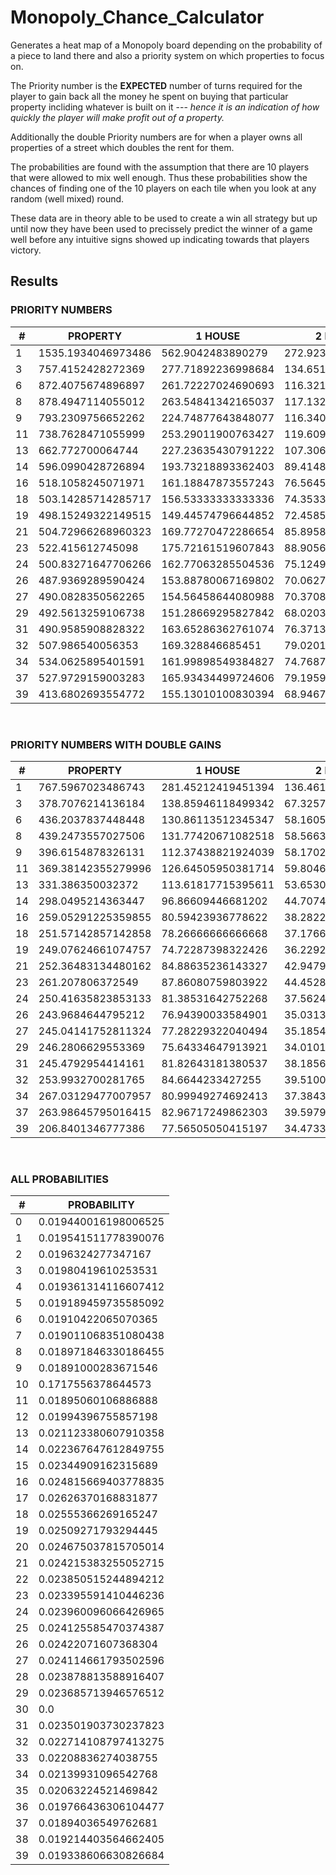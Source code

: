 # Monopoly_Chance_Calculator
Generates a heat map of a Monopoly board depending on the probability of a piece to land there and also a priority system on which properties to focus on.

The Priority number is the <b>EXPECTED</b> number of turns required for the player to gain back all the money he spent on buying that 
particular property incliding whatever is built on it --- <i>hence it is an indication of how quickly the player will make profit 
out of a property.</i>

Additionally the double Priority numbers are for when a player owns all properties of a street which doubles the rent for them.

The probabilities are found with the assumption that there are 10 players that were allowed to mix well enough.
Thus these probabilities show the chances of finding one of the 10 players on each tile when you look at any random 
(well mixed) round.

These data are in theory able to be used to create a win all strategy but up until now they have been used to precissely
predict the winner of a game well before any intuitive signs showed up indicating towards that players victory.<br>

<h2>Results</h2>

<h3>PRIORITY NUMBERS</h3>

|# |   PROPERTY     |       1 HOUSE    |         2 HOUSES     |       3 HOUSES    |       4 HOUSES   |         HOTEL|
|---|---|---|---|---|---|---|
|1  |   1535.1934046973486| 562.9042483890279| 272.9232719461953| 119.40393147646046| 83.15630942110639| 63.45466072749041|
|3  |   757.4152428272369| 277.71892236998684| 134.6515987248421| 58.91007444211843| 41.02665898647533| 34.784996337250874|
|6  |   872.4075674896897| 261.72227024690693| 116.32100899862529| 48.46708708276054| 39.258340537036034| 33.310107122333605|
|8  |   878.4947114055012| 263.54841342165037| 117.13262818740016| 48.80526174475007| 39.53226201324755| 33.54252534457368|
|9  |   793.2309756652262| 224.74877643848077| 116.34054309756651| 47.593858539913576| 37.60502403153665| 32.610606777348195|
|11 |   738.7628471055999| 253.29011900763427| 119.60922286471619| 51.59613535340698| 45.59222142137417| 45.02935449024609|
|13 |   662.772700064744| 227.23635430791222| 107.30605620095854| 46.28888698864878| 40.9025437754242| 40.39757409918439|
|14 |   596.0990428726894| 193.73218893362403| 89.41485643090341| 41.13083395821556| 42.21501983460571| 32.78544735799792|
|16 |   518.1058245071971| 161.18847873557243| 76.56452739939691| 35.16839536048853| 31.163105888877332| 28.844254089523485|
|18 |   503.14285714285717| 156.53333333333336| 74.35333333333334| 34.152727272727276| 30.263111111111115| 28.011228070175438|
|19 |   498.15249322149515| 149.44574796644852| 72.45854446858111| 33.21016621476634| 29.889149593289705| 27.896539620403725|
|21 |   504.72966268960323| 169.77270472286654| 85.89581168681248| 39.52623202621178| 38.700310759992426| 38.14969658251287|
|23 |   522.415612745098| 175.72161519607843| 88.9056388235294| 40.91124863445378| 40.05638672268907| 39.4864787815126|
|24 |   500.83271647706266| 162.77063285504536| 75.1249074715594| 38.39717492990813| 37.90085421988582| 37.5624537357797|
|26 |   487.9369289590424| 153.88780067169802| 70.06273851719584| 36.64218668432809| 36.417225624872124| 36.2607309748158|
|27 |   490.0828350562265| 154.56458644080988| 70.37086862345815| 36.80333597874162| 36.57738555922605| 36.42020265869348|
|29 |   492.5613259106738| 151.28669295827842| 68.02037357814068| 36.25913626031515| 36.24702161405377| 36.23844040628529|
|31 |   490.9585908828322| 163.65286362761074| 76.37133635955168| 42.54974454317879| 42.54974454317878| 43.384053259711706|
|32 |   507.986540056353| 169.328846685451| 79.02012845321048| 44.02550013821726| 44.02550013821726| 44.88874523896662|
|34 |   534.0625895401591| 161.99898549384827| 74.76876253562227| 42.99203845798281| 43.61511147911299| 44.06016363706312|
|37 |   527.9729159003283| 165.93434499724606| 79.19593738504926| 45.59766091866472| 46.705296406567506| 47.51756243102955|
|39 |   413.6802693554772| 155.13010100830394| 68.9467115592462| 30.392674673699137| 36.501200237247986| 36.19702356860425|

<br>
<h3>PRIORITY NUMBERS WITH DOUBLE GAINS</h3>

|#     |PROPERTY       |     1 HOUSE      |       2 HOUSES    |        3 HOUSES   |         4 HOUSES       |     HOTEL|
|---|---|---|---|---|---|---|
|1     |767.5967023486743| 281.45212419451394| 136.46163597309766| 59.70196573823023| 41.57815471055319| 31.727330363745207|
|3     |378.7076214136184| 138.85946118499342| 67.32579936242105| 29.455037221059214| 20.513329493237666| 17.392498168625437|
|6     |436.2037837448448| 130.86113512345347| 58.160504499312644| 24.23354354138027| 19.629170268518017| 16.655053561166802|
|8     |439.2473557027506| 131.77420671082518| 58.56631409370008| 24.402630872375035| 19.766131006623777| 16.77126267228684|
|9     |396.6154878326131| 112.37438821924039| 58.170271548783255| 23.796929269956788| 18.802512015768325| 16.305303388674098|
|11    |369.38142355279996| 126.64505950381714| 59.804611432358094| 25.79806767670349| 22.796110710687085| 22.514677245123046|
|13    |331.386350032372| 113.61817715395611| 53.65302810047927| 23.14444349432439| 20.4512718877121| 20.198787049592195|
|14    |298.0495214363447| 96.86609446681202| 44.707428215451706| 20.56541697910778| 21.107509917302856| 16.39272367899896|
|16    |259.05291225359855| 80.59423936778622| 38.282263699698454| 17.584197680244266| 15.581552944438666| 14.422127044761742|
|18    |251.57142857142858| 78.26666666666668| 37.17666666666667| 17.076363636363638| 15.131555555555558| 14.005614035087719|
|19    |249.07624661074757| 74.72287398322426| 36.229272234290555| 16.60508310738317| 14.944574796644853| 13.948269810201863|
|21    |252.36483134480162| 84.88635236143327| 42.94790584340624| 19.76311601310589| 19.350155379996213| 19.074848291256433|
|23    |261.207806372549| 87.86080759803922| 44.4528194117647| 20.45562431722689| 20.028193361344535| 19.7432393907563|
|24    |250.41635823853133| 81.38531642752268| 37.5624537357797| 19.198587464954066| 18.95042710994291| 18.78122686788985|
|26    |243.9684644795212| 76.94390033584901| 35.03136925859792| 18.321093342164044| 18.208612812436062| 18.1303654874079|
|27    |245.04141752811324| 77.28229322040494| 35.185434311729075| 18.40166798937081| 18.288692779613026| 18.21010132934674|
|29    |246.2806629553369| 75.64334647913921| 34.01018678907034| 18.129568130157576| 18.123510807026886| 18.119220203142646|
|31    |245.4792954414161| 81.82643181380537| 38.18566817977584| 21.274872271589395| 21.27487227158939| 21.692026629855853|
|32    |253.9932700281765| 84.6644233427255| 39.51006422660524| 22.01275006910863| 22.01275006910863| 22.44437261948331|
|34    |267.03129477007957| 80.99949274692413| 37.384381267811136| 21.496019228991404| 21.807555739556495| 22.03008181853156|
|37    |263.98645795016415| 82.96717249862303| 39.59796869252463| 22.79883045933236| 23.352648203283753| 23.758781215514777|
|39    |206.8401346777386| 77.56505050415197| 34.4733557796231| 15.196337336849568| 18.250600118623993| 18.098511784302126|

<br>
<h3>ALL PROBABILITIES</h3>

|#    |  PROBABILITY|
|---|---|
|0  |   0.019440016198006525|
|1  |   0.019541511778390076|
|2  |   0.0196324277347167|
|3  |   0.01980419610253531|
|4  |   0.019361314116607412|
|5  |   0.019189459735585092|
|6  |   0.01910422065070365|
|7  |   0.019011068351080438|
|8  |   0.018971846330186455|
|9  |   0.01891000283671546|
|10 |   0.1717556378644573|
|11 |   0.01895060106886888|
|12 |   0.01994396755857198|
|13 |   0.021123380607910358|
|14 |   0.022367647612849755|
|15 |   0.02344909162315689|
|16 |   0.024815669403778835|
|17 |   0.02626370168831877|
|18 |   0.02555366269165247|
|19 |   0.02509271793294445|
|20 |   0.024675037815705014|
|21 |   0.024215383255052715|
|22 |   0.023850515244894212|
|23 |   0.023395591410446236|
|24 |   0.023960096066426965|
|25 |   0.024125585470374387|
|26 |   0.02422071607368304|
|27 |   0.024114661793502596|
|28 |   0.023878813588916407|
|29 |   0.023685713946576512|
|30 |   0.0|
|31 |   0.023501903730237823|
|32 |   0.022714108797413275|
|33 |   0.02208836274038755|
|34 |   0.02139931096542768|
|35 |   0.02063224521469842|
|36 |   0.019766436306104477|
|37 |   0.01894036549762681|
|38 |   0.019214403564662405|
|39 |   0.019338606630826684|
